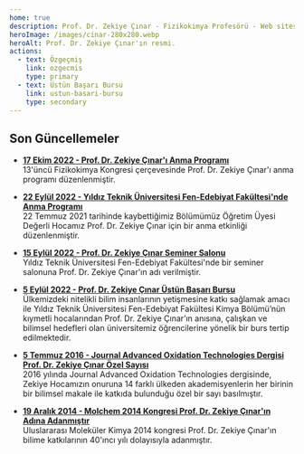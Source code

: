 ```yaml
---
home: true
description: Prof. Dr. Zekiye Çınar - Fizikokimya Profesörü - Web sitesi. Son Güncellemeler, yayınlar, bildiriler, tezler ve dersler.
heroImage: /images/cinar-280x280.webp
heroAlt: Prof. Dr. Zekiye Çınar'ın resmi.
actions:
  - text: Özgeçmiş
    link: ozgecmis
    type: primary
  - text: Üstün Başarı Bursu
    link: ustun-basari-bursu
    type: secondary
---
```


## Son Güncellemeler

- [**17 Ekim 2022 - Prof. Dr. Zekiye Çınar'ı Anma Programı**](http://cpc13.chemicalphysics.org.tr/program.html)\
  13'üncü Fizikokimya Kongresi çerçevesinde Prof. Dr. Zekiye Çınar'ı anma programı düzenlenmiştir.

- [**22 Eylül 2022 - Yıldız Teknik Üniversitesi Fen-Edebiyat Fakültesi'nde Anma Programı**](guncellemeler/2022-09-22-fen-edebiyat-fakultesinde-anma-programi/)\
  22 Temmuz 2021 tarihinde kaybettiğimiz Bölümümüz Öğretim Üyesi Değerli Hocamız Prof. Dr. Zekiye Çınar için bir anma etkinliği düzenlenmiştir.

- [**15 Eylül 2022 - Prof. Dr. Zekiye Çınar Seminer Salonu**](guncellemeler/2022-09-15-prof-dr-zekiye-cinar-seminer-salonu/)\
  Yıldız Teknik Üniversitesi Fen-Edebiyat Fakültesi'nde bir seminer salonuna Prof. Dr. Zekiye Çınar'ın adı verilmiştir.

- [**5 Eylül 2022 - Prof. Dr. Zekiye Çınar Üstün Başarı Bursu**](ustun-basari-bursu/)\
  Ülkemizdeki nitelikli bilim insanlarının yetişmesine katkı sağlamak amacı ile Yıldız Teknik Üniversitesi Fen-Edebiyat Fakültesi Kimya Bölümü’nün kıymetli hocalarından Prof. Dr. Zekiye Çınar’ın anısına, çalışkan ve bilimsel hedefleri olan üniversitemiz öğrencilerine yönelik bir burs tertip edilmektedir.

- [**5 Temmuz 2016 - Journal Advanced Oxidation Technologies Dergisi Prof. Dr. Zekiye Çınar Özel Sayısı**](guncellemeler/2016-07-05-journal-of-advanced-oxidation-technologies-dergisi-prof-dr-zekiye-cinar-ozel-sayisi/)\
  2016 yılında Journal Advanced Oxidation Technologies dergisinde, Zekiye Hocamızın onuruna 14 farklı ülkeden akademisyenlerin her birinin bir bilimsel makale ile katkıda bulunduğu özel bir sayı basılmıştır.

- [**19 Aralık 2014 - Molchem 2014 Kongresi Prof. Dr. Zekiye Çınar'ın Adına Adanmıştır**](guncellemeler/2014-12-19-molecular-chemistry-2014-prof-dr-zekiye-cinar-adina-adanmistir/)\
  Uluslararası Moleküler Kimya 2014 kongresi Prof. Dr. Zekiye Çınar'ın bilime katkılarının 40'ıncı yılı dolayısıyla adanmıştır.
